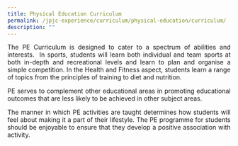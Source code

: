 ```yaml
---
title: Physical Education Curriculum
permalink: /jpjc-experience/curriculum/physical-education/curriculum/
description: ""
---
```

<div align=justify>
<p>
The PE Curriculum is designed to cater to a spectrum of abilities and interests.  In sports, students will learn both individual and team sports at both in-depth and recreational levels and learn to plan and organise a simple competition. In the Health and Fitness aspect, students learn a range of topics from the principles of training to diet and nutrition.</p>
<p>
PE serves to complement other educational areas in promoting educational outcomes that are less likely to be achieved in other subject areas.</p>
<p>
The manner in which PE activities are taught determines how students will feel about making it a part of their lifestyle. The PE programme for students should be enjoyable to ensure that they develop a positive association with activity.</p>